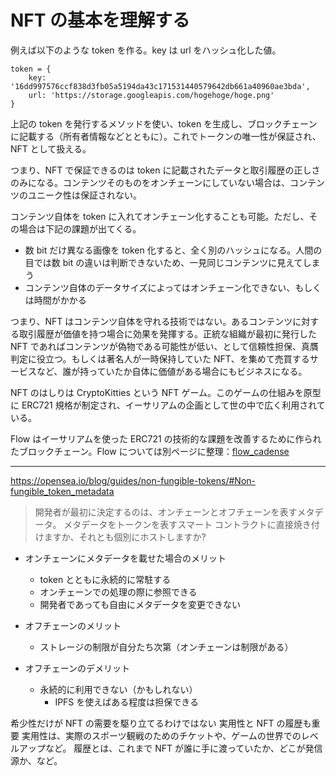# NFT の基本を理解する

例えば以下のような token を作る。key は url をハッシュ化した値。

```
token = {
    key: '16dd997576ccf838d3fb05a5194da43c171531440579642db661a40960ae3bda',
    url: 'https://storage.googleapis.com/hogehoge/hoge.png'
}
```

上記の token を発行するメソッドを使い、token を生成し、ブロックチェーンに記載する（所有者情報などとともに）。これでトークンの唯一性が保証され、NFT として扱える。

つまり、NFT で保証できるのは token に記載されたデータと取引履歴の正しさのみになる。コンテンツそのものをオンチェーンにしていない場合は、コンテンツのユニーク性は保証されない。

コンテンツ自体を token に入れてオンチェーン化することも可能。ただし、その場合は下記の課題が出てくる。

- 数 bit だけ異なる画像を token 化すると、全く別のハッシュになる。人間の目では数 bit の違いは判断できないため、一見同じコンテンツに見えてしまう
- コンテンツ自体のデータサイズによってはオンチェーン化できない、もしくは時間がかかる

つまり、NFT はコンテンツ自体を守れる技術ではない。あるコンテンツに対する取引履歴が価値を持つ場合に効果を発揮する。正統な組織が最初に発行した NFT であればコンテンツが偽物である可能性が低い、として信頼性担保、真贋判定に役立つ。もしくは著名人が一時保持していた NFT、を集めて売買するサービスなど、誰が持っていたか自体に価値がある場合にもビジネスになる。

NFT のはしりは CryptoKitties という NFT ゲーム。このゲームの仕組みを原型に ERC721 規格が制定され、イーサリアムの企画として世の中で広く利用されている。

Flow はイーサリアムを使った ERC721 の技術的な課題を改善するために作られたブロックチェーン。Flow については別ページに整理：[flow_cadense](./flow_cadence.md)

---

https://opensea.io/blog/guides/non-fungible-tokens/#Non-fungible_token_metadata

> 開発者が最初に決定するのは、オンチェーンとオフチェーンを表すメタデータ。
> メタデータをトークンを表すスマート コントラクトに直接焼き付けますか、それとも個別にホストしますか?

- オンチェーンにメタデータを載せた場合のメリット

  - token とともに永続的に常駐する
  - オンチェーンでの処理の際に参照できる
  - 開発者であっても自由にメタデータを変更できない

- オフチェーンのメリット

  - ストレージの制限が自分たち次第（オンチェーンは制限がある）

- オフチェーンのデメリット
  - 永続的に利用できない（かもしれない）
    - IPFS を使えばある程度は担保できる

希少性だけが NFT の需要を駆り立てるわけではない
実用性と NFT の履歴も重要
実用性は、実際のスポーツ観戦のためのチケットや、ゲームの世界でのレベルアップなど。
履歴とは、これまで NFT が誰に手に渡っていたか、どこが発信源か、など。

